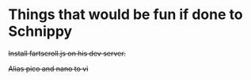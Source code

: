 Things that would be fun if done to Schnippy
===========================================
<del>Install fartscroll.js on his dev server.</del>

<del>Alias pico and nano to vi</del>
